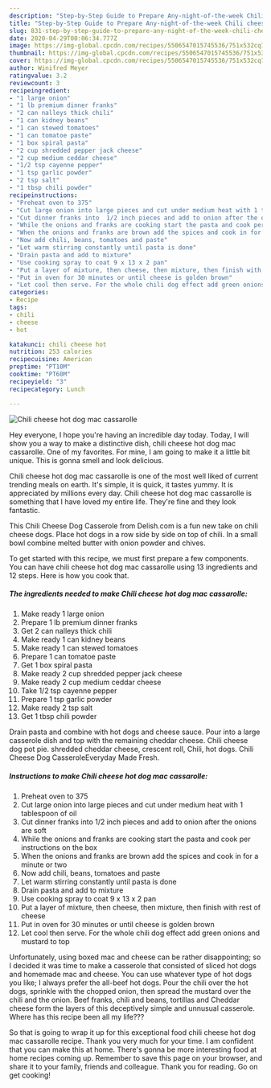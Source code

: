 ```yaml
---
description: "Step-by-Step Guide to Prepare Any-night-of-the-week Chili cheese hot dog mac cassarolle"
title: "Step-by-Step Guide to Prepare Any-night-of-the-week Chili cheese hot dog mac cassarolle"
slug: 831-step-by-step-guide-to-prepare-any-night-of-the-week-chili-cheese-hot-dog-mac-cassarolle
date: 2020-04-29T00:06:34.777Z
image: https://img-global.cpcdn.com/recipes/5506547015745536/751x532cq70/chili-cheese-hot-dog-mac-cassarolle-recipe-main-photo.jpg
thumbnail: https://img-global.cpcdn.com/recipes/5506547015745536/751x532cq70/chili-cheese-hot-dog-mac-cassarolle-recipe-main-photo.jpg
cover: https://img-global.cpcdn.com/recipes/5506547015745536/751x532cq70/chili-cheese-hot-dog-mac-cassarolle-recipe-main-photo.jpg
author: Winifred Meyer
ratingvalue: 3.2
reviewcount: 3
recipeingredient:
- "1 large onion"
- "1 lb premium dinner franks"
- "2 can nalleys thick chili"
- "1 can kidney beans"
- "1 can stewed tomatoes"
- "1 can tomatoe paste"
- "1 box spiral pasta"
- "2 cup shredded pepper jack cheese"
- "2 cup medium ceddar cheese"
- "1/2 tsp cayenne pepper"
- "1 tsp garlic powder"
- "2 tsp salt"
- "1 tbsp chili powder"
recipeinstructions:
- "Preheat oven to 375"
- "Cut large onion into large pieces and cut under medium heat with 1 tablespoon of oil"
- "Cut dinner franks into  1/2 inch pieces and add to onion after the onions are soft"
- "While the onions and franks are cooking start the pasta and cook per instructions on the box"
- "When the onions and franks are brown add the spices and cook in for a minute or two"
- "Now add chili, beans, tomatoes and paste"
- "Let warm stirring constantly until pasta is done"
- "Drain pasta and add to mixture"
- "Use cooking spray to coat 9 x 13 x 2 pan"
- "Put a layer of mixture, then cheese, then mixture, then finish with rest of cheese"
- "Put in oven for 30 minutes or until cheese is golden brown"
- "Let cool then serve. For the whole chili dog effect add green onions and mustard to top"
categories:
- Recipe
tags:
- chili
- cheese
- hot

katakunci: chili cheese hot 
nutrition: 253 calories
recipecuisine: American
preptime: "PT10M"
cooktime: "PT60M"
recipeyield: "3"
recipecategory: Lunch

---
```



![Chili cheese hot dog mac cassarolle](https://img-global.cpcdn.com/recipes/5506547015745536/751x532cq70/chili-cheese-hot-dog-mac-cassarolle-recipe-main-photo.jpg)

Hey everyone, I hope you're having an incredible day today. Today, I will show you a way to make a distinctive dish, chili cheese hot dog mac cassarolle. One of my favorites. For mine, I am going to make it a little bit unique. This is gonna smell and look delicious.

Chili cheese hot dog mac cassarolle is one of the most well liked of current trending meals on earth. It's simple, it is quick, it tastes yummy. It is appreciated by millions every day. Chili cheese hot dog mac cassarolle is something that I have loved my entire life. They're fine and they look fantastic.

This Chili Cheese Dog Casserole from Delish.com is a fun new take on chili cheese dogs. Place hot dogs in a row side by side on top of chili. In a small bowl combine melted butter with onion powder and chives.


To get started with this recipe, we must first prepare a few components. You can have chili cheese hot dog mac cassarolle using 13 ingredients and 12 steps. Here is how you cook that.

<!--inarticleads1-->

##### The ingredients needed to make Chili cheese hot dog mac cassarolle:

1. Make ready 1 large onion
1. Prepare 1 lb premium dinner franks
1. Get 2 can nalleys thick chili
1. Make ready 1 can kidney beans
1. Make ready 1 can stewed tomatoes
1. Prepare 1 can tomatoe paste
1. Get 1 box spiral pasta
1. Make ready 2 cup shredded pepper jack cheese
1. Make ready 2 cup medium ceddar cheese
1. Take 1/2 tsp cayenne pepper
1. Prepare 1 tsp garlic powder
1. Make ready 2 tsp salt
1. Get 1 tbsp chili powder


Drain pasta and combine with hot dogs and cheese sauce. Pour into a large casserole dish and top with the remaining cheddar cheese. Chili cheese dog pot pie. shredded cheddar cheese, crescent roll, Chili, hot dogs. Chili Cheese Dog CasseroleEveryday Made Fresh. 

<!--inarticleads2-->

##### Instructions to make Chili cheese hot dog mac cassarolle:

1. Preheat oven to 375
1. Cut large onion into large pieces and cut under medium heat with 1 tablespoon of oil
1. Cut dinner franks into  1/2 inch pieces and add to onion after the onions are soft
1. While the onions and franks are cooking start the pasta and cook per instructions on the box
1. When the onions and franks are brown add the spices and cook in for a minute or two
1. Now add chili, beans, tomatoes and paste
1. Let warm stirring constantly until pasta is done
1. Drain pasta and add to mixture
1. Use cooking spray to coat 9 x 13 x 2 pan
1. Put a layer of mixture, then cheese, then mixture, then finish with rest of cheese
1. Put in oven for 30 minutes or until cheese is golden brown
1. Let cool then serve. For the whole chili dog effect add green onions and mustard to top


Unfortunately, using boxed mac and cheese can be rather disappointing; so I decided it was time to make a casserole that consisted of sliced hot dogs and homemade mac and cheese. You can use whatever type of hot dogs you like; I always prefer the all-beef hot dogs. Pour the chili over the hot dogs, sprinkle with the chopped onion, then spread the mustard over the chili and the onion. Beef franks, chili and beans, tortillas and Cheddar cheese form the layers of this deceptively simple and unnusual casserole. Where has this recipe been all my life??? 

So that is going to wrap it up for this exceptional food chili cheese hot dog mac cassarolle recipe. Thank you very much for your time. I am confident that you can make this at home. There's gonna be more interesting food at home recipes coming up. Remember to save this page on your browser, and share it to your family, friends and colleague. Thank you for reading. Go on get cooking!

